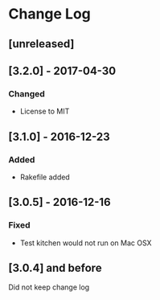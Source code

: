 # Change Log

## [unreleased]

## [3.2.0] - 2017-04-30
### Changed
  - License to MIT

## [3.1.0] - 2016-12-23
### Added
 - Rakefile added

## [3.0.5] - 2016-12-16
### Fixed
  - Test kitchen would not run on Mac OSX

## [3.0.4] and before

Did not keep change log
